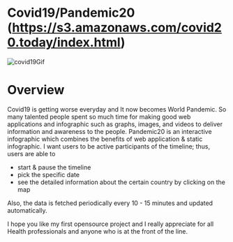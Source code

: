 # Covid19/Pandemic20 (https://s3.amazonaws.com/covid20.today/index.html)

![covid19Gif](https://user-images.githubusercontent.com/45322680/85887961-afd31a80-b7b6-11ea-9ecd-aca133c5c795.gif)

# Overview

Covid19 is getting worse everyday and It now becomes World Pandemic. So many talented people spent 
so much time for making good web applications 
and infographic such as graphs, images, and videos to deliver information and awareness to the people.
Pandemic20 is an interactive infographic which combines the benefits of web application & static infographic. 
I want users to be active participants of the timeline; thus, users are able to
- start & pause the timeline
- pick the specific date
- see the detailed information about the certain country by clicking on the map

Also, the data is fetched periodically every 10 - 15 minutes and updated automatically.

I hope you like my first opensource project and I really appreciate for all Health professionals and anyone who is at the front of the line.


